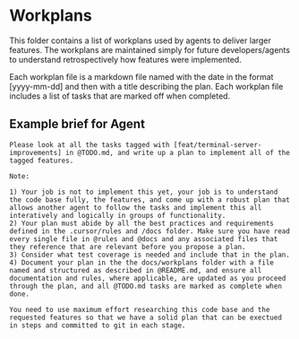 # Workplans

This folder contains a list of workplans used by agents to deliver larger features. The workplans are maintained simply for future developers/agents to understand retrospectively how features were implemented.

Each workplan file is a markdown file named with the date in the format [yyyy-mm-dd] and then with a title describing the plan. Each workplan file includes a list of tasks that are marked off when completed.

## Example brief for Agent

```
Please look at all the tasks tagged with [feat/terminal-server-improvements] in @TODO.md, and write up a plan to implement all of the tagged features.

Note:

1) Your job is not to implement this yet, your job is to understand the code base fully, the features, and come up with a robust plan that allows another agent to follow the tasks and implement this all interatively and logically in groups of functionality.
2) Your plan must abide by all the best practices and requirements defined in the .cursor/rules and /docs folder. Make sure you have read every single file in @rules and @docs and any associated files that they reference that are relevant before you propose a plan.
3) Consider what test coverage is needed and include that in the plan.
4) Document your plan in the the docs/workplans folder with a file named and structured as described in @README.md, and ensure all documentation and rules, where applicable, are updated as you proceed through the plan, and all @TODO.md tasks are marked as complete when done.

You need to use maximum effort researching this code base and the requested features so that we have a solid plan that can be exectued in steps and committed to git in each stage.
```
